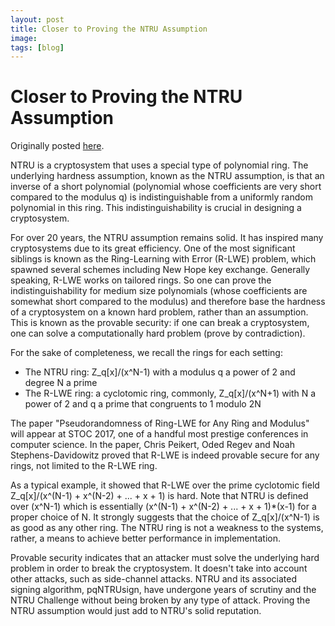 ```yaml
---
layout: post
title: Closer to Proving the NTRU Assumption
image:
tags: [blog]
---
```

Closer to Proving the NTRU Assumption
=====================================


Originally posted [here](http://blog.onboardsecurity.com/blog/closer-to-proving-the-ntru-assumption).


NTRU is a cryptosystem that uses a special type of polynomial ring. The underlying hardness assumption, known as the NTRU assumption, is that an inverse of a short polynomial (polynomial whose coefficients are very short compared to the modulus q) is indistinguishable from a uniformly random polynomial in this ring. This indistinguishability is crucial in designing a cryptosystem.

For over 20 years, the NTRU assumption remains solid. It has inspired many cryptosystems due to its great efficiency. One of the most significant siblings is known as the Ring-Learning with Error (R-LWE) problem, which spawned several schemes including New Hope key exchange. Generally speaking, R-LWE works on tailored rings. So one can prove the indistinguishability for medium size polynomials (whose coefficients are somewhat short compared to the modulus) and therefore base the hardness of a cryptosystem on a known hard problem, rather than an assumption. This is known as the provable security: if one can break a cryptosystem, one can solve a computationally hard problem (prove by contradiction).

For the sake of completeness, we recall the rings for each setting:

* The NTRU ring: Z_q[x]/(x^N-1) with a modulus q a power of 2 and degree N a prime
* The R-LWE ring: a cyclotomic ring, commonly, Z_q[x]/(x^N+1) with N a power of 2 and q a prime that congruents to 1 modulo 2N

The paper "Pseudorandomness of Ring-LWE for Any Ring and Modulus" will appear at STOC 2017, one of a handful most prestige conferences in computer science. In the paper, Chris Peikert, Oded Regev and Noah Stephens-Davidowitz proved that R-LWE is indeed provable secure for any rings, not limited to the R-LWE ring. 

As a typical example, it showed that R-LWE over the prime cyclotomic field Z_q[x]/(x^(N-1) + x^(N-2) + ... + x + 1) is hard.
Note that NTRU is defined over (x^N-1) which is essentially (x^(N-1) + x^(N-2) + ... + x + 1)*(x-1) for a proper choice of N.
It strongly suggests that the choice of Z_q[x]/(x^N-1) is as good as any other ring. The NTRU ring is not a weakness to the systems, rather, a means to achieve better performance in implementation.

Provable security indicates that an attacker must solve the underlying hard problem in order to break the cryptosystem. It doesn't take into account other attacks, such as side-channel attacks. NTRU and its associated signing algorithm, pqNTRUsign, have undergone years of scrutiny and the NTRU Challenge without being broken by any type of attack. Proving the NTRU assumption would just add to NTRU's solid reputation.
